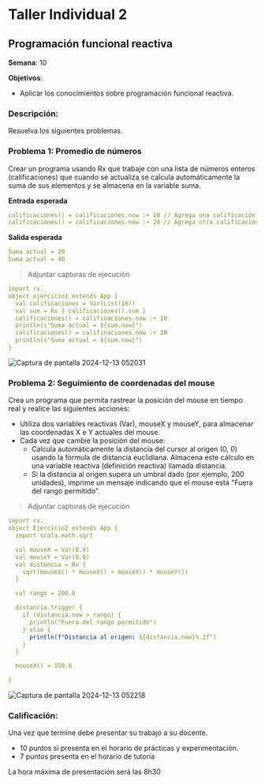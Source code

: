 # Taller Individual  2
## Programación funcional reactiva

**Semana**: 10

**Objetivos**:

- Aplicar los conocimientos sobre programación funcional reactiva.

### Descripción:

Resuelva los siguientes problemas.

### Problema 1: Promedio de números

Crear un programa usando Rx que trabaje con una lista de números enteros (calificaciones) que cuando se actualiza se calcula automáticamente la suma de sus elementos y se almacena en la variable suma.

**Entrada esperada**
```yaml
calificaciones() = calificaciones.now :+ 10 // Agrega una calificación
calificaciones() = calificaciones.now :+ 20 // Agrega otra calificación
```

**Salida esperada**
```yaml
Suma actual = 20
Suma actual = 40
```

> Adjuntar capturas de ejecución
```yaml
import rx._
object ejercicio1 extends App {
  val calificaciones = Var(List(10))
  val sum = Rx { calificaciones().sum }
  calificaciones() = calificaciones.now :+ 10
  println(s"Suma actual = ${sum.now}")
  calificaciones() = calificaciones.now :+ 20
  println(s"Suma actual = ${sum.now}")
}
```

![Captura de pantalla 2024-12-13 052031](https://github.com/user-attachments/assets/415f813e-dbf9-4161-89ae-741f61713099)


### Problema 2: Seguimiento de coordenadas del mouse
Crea un programa que permita rastrear la posición del mouse en tiempo real y realice las siguientes acciones:

- Utiliza dos variables reactivas (Var), mouseX y mouseY, para almacenar las coordenadas X e Y actuales del mouse.
- Cada vez que cambie la posición del mouse:
  - Calcula automáticamente la distancia del cursor al origen (0, 0) usando la fórmula de distancia euclidiana. Almacena este cálculo en una variable reactiva (definición reactiva) llamada distancia.
  - Si la distancia al origen supera un umbral dado (por ejemplo, 200 unidades), imprime un mensaje indicando que el mouse está "Fuera del rango permitido".

> Adjuntar capturas de ejecución
```yaml
import rx._
object Ejercicio2 extends App {
  import scala.math.sqrt

  val mouseX = Var(0.0)
  val mouseY = Var(0.0)
  val distancia = Rx {
    sqrt(mouseX() * mouseX() + mouseY() * mouseY())
  }

  val rango = 200.0

  distancia.trigger {
    if (distancia.now > rango) {
      println("Fuera del rango permitido")
    } else {
      println(f"Distancia al origen: ${distancia.now}%.2f")
    }
  }

  mouseX() = 150.0

}
```

![Captura de pantalla 2024-12-13 052218](https://github.com/user-attachments/assets/9d244d58-7420-4d3c-bbe7-13f6b1666afd)


### Calificación:

Una vez que termine debe presentar su trabajo a su docente.

- 10 puntos si presenta en el horario de prácticas y experimentación.
- 7 puntos presenta en el horario de tutoría

La hora máxima de presentación será las 8h30
